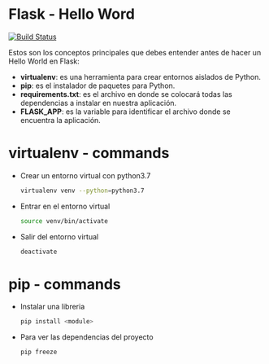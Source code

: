 # Flask - Hello Word 

[![Build Status](https://travis-ci.org/joemccann/dillinger.svg?branch=master)](https://travis-ci.org/joemccann/dillinger)

Estos son los conceptos principales que debes entender antes de hacer un Hello World en Flask:

  - **virtualenv**: es una herramienta para crear entornos aislados de Python.
  - **pip**: es el instalador de paquetes para Python.
  - **requirements.txt**: es el archivo en donde se colocará todas las dependencias a instalar en nuestra aplicación.
  - **FLASK_APP**: es la variable para identificar el archivo donde se encuentra la aplicación.

# virtualenv - commands

  - Crear un entorno virtual con python3.7
  
    ```sh
    virtualenv venv --python=python3.7
    ```

  - Entrar en el entorno virtual 
  
    ```sh
    source venv/bin/activate
    ```

  - Salir del entorno virtual
  
    ```sh
    deactivate
    ```

# pip - commands

  - Instalar una libreria
  
    ```sh
    pip install <module>
    ```
    
  - Para ver las dependencias del proyecto
  
    ```sh
    pip freeze
    ```
